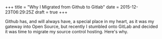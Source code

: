 +++
title = "Why I Migrated from Github to Gitlab"
date = 2015-12-23T06:29:25Z
draft = true
+++

Github has, and will always have, a special place in my heart, as it was my gateway into Open Source, but recently I stumbled onto GitLab and decided it was time to migrate my source control hosting. Here's why.
